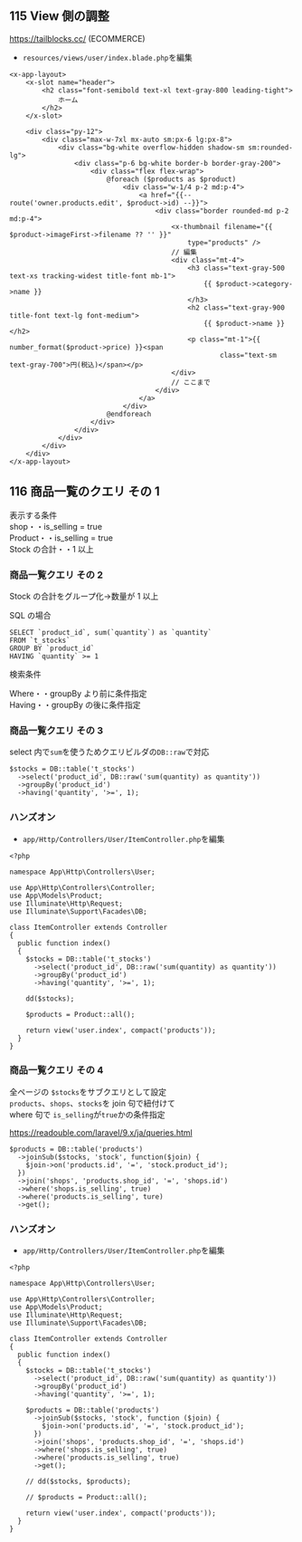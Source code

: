 ## 115 View 側の調整

https://tailblocks.cc/ (ECOMMERCE)<br>

- `resources/views/user/index.blade.php`を編集<br>

```php:index.blade.php
<x-app-layout>
    <x-slot name="header">
        <h2 class="font-semibold text-xl text-gray-800 leading-tight">
            ホーム
        </h2>
    </x-slot>

    <div class="py-12">
        <div class="max-w-7xl mx-auto sm:px-6 lg:px-8">
            <div class="bg-white overflow-hidden shadow-sm sm:rounded-lg">
                <div class="p-6 bg-white border-b border-gray-200">
                    <div class="flex flex-wrap">
                        @foreach ($products as $product)
                            <div class="w-1/4 p-2 md:p-4">
                                <a href="{{-- route('owner.products.edit', $product->id) --}}">
                                    <div class="border rounded-md p-2 md:p-4">
                                        <x-thumbnail filename="{{ $product->imageFirst->filename ?? '' }}"
                                            type="products" />
                                        // 編集
                                        <div class="mt-4">
                                            <h3 class="text-gray-500 text-xs tracking-widest title-font mb-1">
                                                {{ $product->category->name }}
                                            </h3>
                                            <h2 class="text-gray-900 title-font text-lg font-medium">
                                                {{ $product->name }}</h2>
                                            <p class="mt-1">{{ number_format($product->price) }}<span
                                                    class="text-sm text-gray-700">円(税込)</span></p>
                                        </div>
                                        // ここまで
                                    </div>
                                </a>
                            </div>
                        @endforeach
                    </div>
                </div>
            </div>
        </div>
    </div>
</x-app-layout>
```

## 116 商品一覧のクエリ その 1

表示する条件<br>
shop・・is_selling = true<br>
Product・・is_selling = true<br>
Stock の合計・・1 以上<br>

### 商品一覧クエリ その 2

Stock の合計をグループ化->数量が 1 以上<br>

SQL の場合<br>

```
SELECT `product_id`, sum(`quantity`) as `quantity`
FROM `t_stocks`
GROUP BY `product_id`
HAVING `quantity` >= 1
```

検索条件<br>

Where・・groupBy より前に条件指定<br>
Having・・groupBy の後に条件指定<br>

### 商品一覧クエリ その 3

select 内で`sum`を使うためクエリビルダの`DB::raw`で対応<br>

```
$stocks = DB::table('t_stocks')
  ->select('product_id', DB::raw('sum(quantity) as quantity'))
  ->groupBy('product_id')
  ->having('quantity', '>=', 1);
```

### ハンズオン

- `app/Http/Controllers/User/ItemController.php`を編集<br>

```php:ItemController.php
<?php

namespace App\Http\Controllers\User;

use App\Http\Controllers\Controller;
use App\Models\Product;
use Illuminate\Http\Request;
use Illuminate\Support\Facades\DB;

class ItemController extends Controller
{
  public function index()
  {
    $stocks = DB::table('t_stocks')
      ->select('product_id', DB::raw('sum(quantity) as quantity'))
      ->groupBy('product_id')
      ->having('quantity', '>=', 1);

    dd($stocks);

    $products = Product::all();

    return view('user.index', compact('products'));
  }
}
```

### 商品一覧クエリ その 4

全ページの `$stocks`をサブクエリとして設定<br>
`products`、`shops`、`stocks`を join 句で紐付けて<br>
where 句で `is_selling`が`true`かの条件指定<br>

https://readouble.com/laravel/9.x/ja/queries.html <br>

```
$products = DB::table('products')
  ->joinSub($stocks, 'stock', function($join) {
    $join->on('products.id', '=', 'stock.product_id');
  })
  ->join('shops', 'products.shop_id', '=', 'shops.id')
  ->where('shops.is_selling', true)
  ->where('products.is_selling', ture)
  ->get();
```

### ハンズオン

- `app/Http/Controllers/User/ItemController.php`を編集<br>

```php:ItemController.php
<?php

namespace App\Http\Controllers\User;

use App\Http\Controllers\Controller;
use App\Models\Product;
use Illuminate\Http\Request;
use Illuminate\Support\Facades\DB;

class ItemController extends Controller
{
  public function index()
  {
    $stocks = DB::table('t_stocks')
      ->select('product_id', DB::raw('sum(quantity) as quantity'))
      ->groupBy('product_id')
      ->having('quantity', '>=', 1);

    $products = DB::table('products')
      ->joinSub($stocks, 'stock', function ($join) {
        $join->on('products.id', '=', 'stock.product_id');
      })
      ->join('shops', 'products.shop_id', '=', 'shops.id')
      ->where('shops.is_selling', true)
      ->where('products.is_selling', true)
      ->get();

    // dd($stocks, $products);

    // $products = Product::all();

    return view('user.index', compact('products'));
  }
}
```
